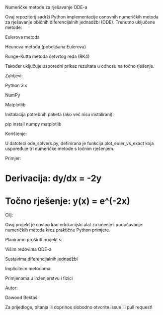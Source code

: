 Numeričke metode za rješavanje ODE-a

Ovaj repozitorij sadrži Python implementacije osnovnih numeričkih metoda za rješavanje običnih diferencijalnih jednadžbi (ODE).
Trenutno uključene metode:

Eulerova metoda

Heunova metoda (poboljšana Eulerova)

Runge-Kutta metoda četvrtog reda (RK4)

Također uključuje usporedni prikaz rezultata u odnosu na točno rješenje.

Zahtjevi:

Python 3.x

NumPy

Matplotlib

Instalacija potrebnih paketa (ako već nisu instalirani):

pip install numpy matplotlib 

Korištenje:

U datoteci ode_solvers.py, definirana je funkcija plot_euler_vs_exact koja uspoređuje tri numeričke metode s točnim rješenjem.

Primjer:

# Derivacija: dy/dx = -2y
# Točno rješenje: y(x) = e^(-2x)

Cilj:

Ovaj projekt je nastao kao edukacijski alat za učenje i podučavanje numeričkih metoda kroz praktične Python primjere.

Planiramo proširiti projekt s:

Višim redovima ODE-a

Sustavima diferencijalnih jednadžbi

Implicitnim metodama

Primjenama u inženjerstvu i fizici

Autor:

Dawood Bektaš

Za prijedloge, pitanja ili doprinos slobodno otvorite issue ili pull request!
